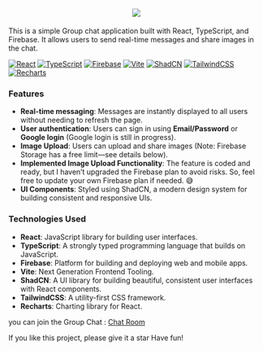 <h1 align="center">
    <img src="https://readme-typing-svg.herokuapp.com/?font=Righteous&size=35&center=true&vCenter=true&width=700&height=70&duration=4000&lines=Bleepr+Friends+Chat+App&color=4B0082" />
</h1>

This is a simple Group chat application built with React, TypeScript, and Firebase. It allows users to send real-time messages and share images in the chat.

[![React](https://img.shields.io/badge/React-61DAFB?style=for-the-badge&logo=react&logoColor=black)](https://reactjs.org/)
[![TypeScript](https://img.shields.io/badge/TypeScript-3178C6?style=for-the-badge&logo=typescript&logoColor=white)](https://www.typescriptlang.org/)
[![Firebase](https://img.shields.io/badge/Firebase-FFCA28?style=for-the-badge&logo=firebase&logoColor=black)](https://firebase.google.com/)
[![Vite](https://img.shields.io/badge/Vite-646CFF?style=for-the-badge&logo=vite&logoColor=white)](https://vitejs.dev/)
[![ShadCN](https://img.shields.io/badge/ShadCN-2F7BB7?style=for-the-badge&logo=react&logoColor=white)](https://shadcn.dev/)
[![TailwindCSS](https://img.shields.io/badge/TailwindCSS-06B6D4?style=for-the-badge&logo=tailwindcss&logoColor=white)](https://tailwindcss.com/)
[![Recharts](https://img.shields.io/badge/Recharts-3182CE?style=for-the-badge&logo=react&logoColor=white)](https://recharts.org/en-US/)

### Features

- **Real-time messaging**: Messages are instantly displayed to all users without needing to refresh the page.
- **User authentication**: Users can sign in using **Email/Password** or **Google login** (Google login is still in progress).
- **Image Upload**: Users can upload and share images (Note: Firebase Storage has a free limit—see details below).
- **Implemented Image Upload Functionality**: The feature is coded and ready, but I haven’t upgraded the Firebase plan to avoid risks. So, feel free to update your own Firebase plan if needed. 😅
- **UI Components**: Styled using ShadCN, a modern design system for building consistent and responsive UIs.

### Technologies Used

- **React**: JavaScript library for building user interfaces.
- **TypeScript**: A strongly typed programming language that builds on JavaScript.
- **Firebase**: Platform for building and deploying web and mobile apps.
- **Vite**: Next Generation Frontend Tooling.
- **ShadCN**: A UI library for building beautiful, consistent user interfaces with React components.
- **TailwindCSS**: A utility-first CSS framework.
- **Recharts**: Charting library for React.

you can join the Group Chat : [Chat Room](https://bleepr-41a61.web.app)

If you like this project, please give it a star
Have fun!
